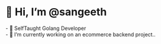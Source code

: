   <h1>👋 Hi, I’m @sangeeth</h1>
- 👀 SelfTaught Golang Developer
<br>
- 🌱 I’m currently working on an ecommerce backend project..


<!---
sangeeth518/sangeeth518 is a ✨ special ✨ repository because its `README.md` (this file) appears on your GitHub profile.
You can click the Preview link to take a look at your changes.
--->
